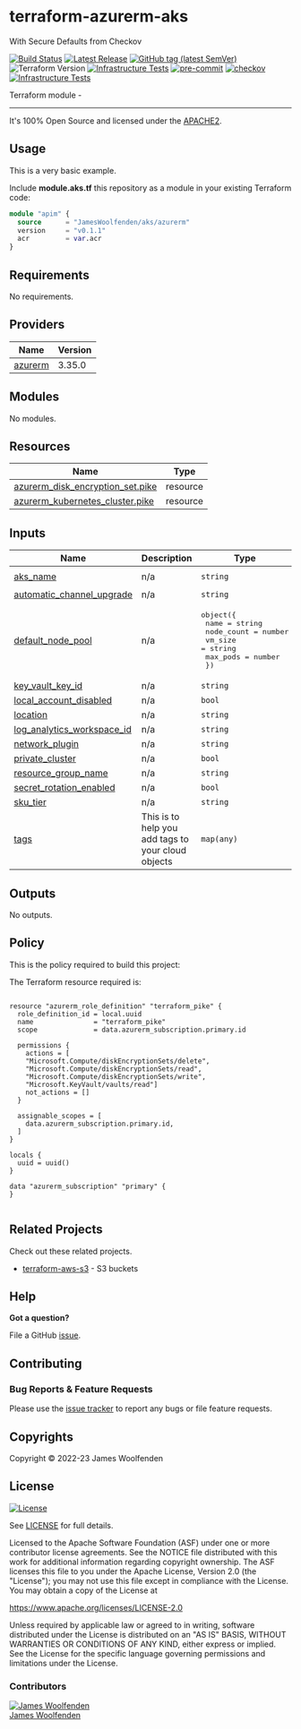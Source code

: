 # terraform-azurerm-aks

With Secure Defaults from Checkov

[![Build Status](https://github.com/JamesWoolfenden/terraform-azurerm-aks/workflows/Verify/badge.svg?branch=master)](https://github.com/JamesWoolfenden/terraform-azurerm-aks)
[![Latest Release](https://img.shields.io/github/release/JamesWoolfenden/terraform-azurerm-aks.svg)](https://github.com/JamesWoolfenden/terraform-azurerm-aks/releases/latest)
[![GitHub tag (latest SemVer)](https://img.shields.io/github/tag/JamesWoolfenden/terraform-azurerm-aks.svg?label=latest)](https://github.com/JamesWoolfenden/terraform-azurerm-aks/releases/latest)
![Terraform Version](https://img.shields.io/badge/tf-%3E%3D0.14.0-blue.svg)
[![Infrastructure Tests](https://www.bridgecrew.cloud/badges/github/JamesWoolfenden/terraform-azurerm-aks/cis_aws)](https://www.bridgecrew.cloud/link/badge?vcs=github&fullRepo=JamesWoolfenden%2Fterraform-azurerm-aks&benchmark=CIS+AWS+V1.2)
[![pre-commit](https://img.shields.io/badge/pre--commit-enabled-brightgreen?logo=pre-commit&logoColor=white)](https://github.com/pre-commit/pre-commit)
[![checkov](https://img.shields.io/badge/checkov-verified-brightgreen)](https://www.checkov.io/)
[![Infrastructure Tests](https://www.bridgecrew.cloud/badges/github/jameswoolfenden/terraform-azurerm-aks/general)](https://www.bridgecrew.cloud/link/badge?vcs=github&fullRepo=JamesWoolfenden%2Fterraform-azurerm-aks&benchmark=INFRASTRUCTURE+SECURITY)

Terraform module -

---

It's 100% Open Source and licensed under the [APACHE2](LICENSE).

## Usage

This is a very basic example.

Include **module.aks.tf** this repository as a module in your existing Terraform code:

```terraform
module "apim" {
  source      = "JamesWoolfenden/aks/azurerm"
  version     = "v0.1.1"
  acr         = var.acr
}
```

<!-- BEGINNING OF PRE-COMMIT-TERRAFORM DOCS HOOK -->
## Requirements

No requirements.

## Providers

| Name | Version |
|------|---------|
| <a name="provider_azurerm"></a> [azurerm](#provider\_azurerm) | 3.35.0 |

## Modules

No modules.

## Resources

| Name | Type |
|------|------|
| [azurerm_disk_encryption_set.pike](https://registry.terraform.io/providers/hashicorp/azurerm/latest/docs/resources/disk_encryption_set) | resource |
| [azurerm_kubernetes_cluster.pike](https://registry.terraform.io/providers/hashicorp/azurerm/latest/docs/resources/kubernetes_cluster) | resource |

## Inputs

| Name | Description | Type | Default | Required |
|------|-------------|------|---------|:--------:|
| <a name="input_aks_name"></a> [aks\_name](#input\_aks\_name) | n/a | `string` | `"example-aks1"` | no |
| <a name="input_automatic_channel_upgrade"></a> [automatic\_channel\_upgrade](#input\_automatic\_channel\_upgrade) | n/a | `string` | `"stable"` | no |
| <a name="input_default_node_pool"></a> [default\_node\_pool](#input\_default\_node\_pool) | n/a | <pre>object({<br>    name       = string<br>    node_count = number<br>    vm_size    = string<br>    max_pods   = number<br>  })</pre> | n/a | yes |
| <a name="input_key_vault_key_id"></a> [key\_vault\_key\_id](#input\_key\_vault\_key\_id) | n/a | `string` | n/a | yes |
| <a name="input_local_account_disabled"></a> [local\_account\_disabled](#input\_local\_account\_disabled) | n/a | `bool` | `true` | no |
| <a name="input_location"></a> [location](#input\_location) | n/a | `string` | n/a | yes |
| <a name="input_log_analytics_workspace_id"></a> [log\_analytics\_workspace\_id](#input\_log\_analytics\_workspace\_id) | n/a | `string` | n/a | yes |
| <a name="input_network_plugin"></a> [network\_plugin](#input\_network\_plugin) | n/a | `string` | `"azure"` | no |
| <a name="input_private_cluster"></a> [private\_cluster](#input\_private\_cluster) | n/a | `bool` | `true` | no |
| <a name="input_resource_group_name"></a> [resource\_group\_name](#input\_resource\_group\_name) | n/a | `string` | n/a | yes |
| <a name="input_secret_rotation_enabled"></a> [secret\_rotation\_enabled](#input\_secret\_rotation\_enabled) | n/a | `bool` | `true` | no |
| <a name="input_sku_tier"></a> [sku\_tier](#input\_sku\_tier) | n/a | `string` | `"Paid"` | no |
| <a name="input_tags"></a> [tags](#input\_tags) | This is to help you add tags to your cloud objects | `map(any)` | n/a | yes |

## Outputs

No outputs.
<!-- END OF PRE-COMMIT-TERRAFORM DOCS HOOK -->

## Policy

This is the policy required to build this project:

<!-- BEGINNING OF PRE-COMMIT-PIKE DOCS HOOK -->
The Terraform resource required is:

```golang

resource "azurerm_role_definition" "terraform_pike" {
  role_definition_id = local.uuid
  name               = "terraform_pike"
  scope              = data.azurerm_subscription.primary.id

  permissions {
    actions = [
    "Microsoft.Compute/diskEncryptionSets/delete",
    "Microsoft.Compute/diskEncryptionSets/read",
    "Microsoft.Compute/diskEncryptionSets/write",
    "Microsoft.KeyVault/vaults/read"]
    not_actions = []
  }

  assignable_scopes = [
    data.azurerm_subscription.primary.id,
  ]
}

locals {
  uuid = uuid()
}

data "azurerm_subscription" "primary" {
}


```
<!-- END OF PRE-COMMIT-PIKE DOCS HOOK -->

## Related Projects

Check out these related projects.

- [terraform-aws-s3](https://github.com/jameswoolfenden/terraform-aws-s3) - S3 buckets

## Help

**Got a question?**

File a GitHub [issue](https://github.com/JamesWoolfenden/terraform-azurerm-aks/issues).

## Contributing

### Bug Reports & Feature Requests

Please use the [issue tracker](https://github.com/JamesWoolfenden/terraform-azurerm-aks/issues) to report any bugs or file feature requests.

## Copyrights

Copyright © 2022-23 James Woolfenden

## License

[![License](https://img.shields.io/badge/License-Apache%202.0-blue.svg)](https://opensource.org/licenses/Apache-2.0)

See [LICENSE](LICENSE) for full details.

Licensed to the Apache Software Foundation (ASF) under one
or more contributor license agreements. See the NOTICE file
distributed with this work for additional information
regarding copyright ownership. The ASF licenses this file
to you under the Apache License, Version 2.0 (the
"License"); you may not use this file except in compliance
with the License. You may obtain a copy of the License at

<https://www.apache.org/licenses/LICENSE-2.0>

Unless required by applicable law or agreed to in writing,
software distributed under the License is distributed on an
"AS IS" BASIS, WITHOUT WARRANTIES OR CONDITIONS OF ANY
KIND, either express or implied. See the License for the
specific language governing permissions and limitations
under the License.

### Contributors

[![James Woolfenden][jameswoolfenden_avatar]][jameswoolfenden_homepage]<br/>[James Woolfenden][jameswoolfenden_homepage]

[jameswoolfenden_homepage]: https://github.com/jameswoolfenden
[jameswoolfenden_avatar]: https://github.com/jameswoolfenden.png?size=150

